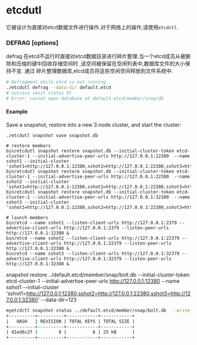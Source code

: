 etcdutl
========

它被设计为直接对etcd数据文件进行操作.对于网络上的操作,请使用`etcdctl`.
### DEFRAG [options]
defrag 在etcd不运行时直接对etcd数据目录进行碎片整理.当一个etcd成员从被删除和压缩的键中回收存储空间时 ,该空间被保留在空闲列表中,数据库文件的大小保持不变. 通过
碎片整理数据库,etcd成员将这些空闲空间释放到文件系统中.

``` bash
# Defragment while etcd is not running
./etcdutl defrag --data-dir default.etcd
# success (exit status 0)
# Error: cannot open database at default.etcd/member/snap/db
```

#### Example

Save a snapshot, restore into a new 3 node cluster, and start the cluster:

```
./etcdutl snapshot save snapshot.db

# restore members
bin/etcdutl snapshot restore snapshot.db --initial-cluster-token etcd-cluster-1 --initial-advertise-peer-urls http://127.0.0.1:12380  --name sshot1 --initial-cluster 'sshot1=http://127.0.0.1:12380,sshot2=http://127.0.0.1:22380,sshot3=http://127.0.0.1:32380'
bin/etcdutl snapshot restore snapshot.db --initial-cluster-token etcd-cluster-1 --initial-advertise-peer-urls http://127.0.0.1:22380  --name sshot2 --initial-cluster 'sshot1=http://127.0.0.1:12380,sshot2=http://127.0.0.1:22380,sshot3=http://127.0.0.1:32380'
bin/etcdutl snapshot restore snapshot.db --initial-cluster-token etcd-cluster-1 --initial-advertise-peer-urls http://127.0.0.1:32380  --name sshot3 --initial-cluster 'sshot1=http://127.0.0.1:12380,sshot2=http://127.0.0.1:22380,sshot3=http://127.0.0.1:32380'

# launch members
bin/etcd --name sshot1 --listen-client-urls http://127.0.0.1:2379 --advertise-client-urls http://127.0.0.1:2379 --listen-peer-urls http://127.0.0.1:12380 &
bin/etcd --name sshot2 --listen-client-urls http://127.0.0.1:22379 --advertise-client-urls http://127.0.0.1:22379 --listen-peer-urls http://127.0.0.1:22380 &
bin/etcd --name sshot3 --listen-client-urls http://127.0.0.1:32379 --advertise-client-urls http://127.0.0.1:32379 --listen-peer-urls http://127.0.0.1:32380 &
```


snapshot restore ../default.etcd/member/snap/bolt.db --initial-cluster-token etcd-cluster-1 --initial-advertise-peer-urls http://127.0.0.1:12380  --name sshot1 --initial-cluster 'sshot1=http://127.0.0.1:12380,sshot2=http://127.0.0.1:22380,sshot3=http://127.0.0.1:32380' --data-dir=123


```bash
myetcdctl snapshot status ../default.etcd/member/snap/bolt.db  --write-out=table
+----------+----------+------------+------------+
|   HASH   | REVISION | TOTAL KEYS | TOTAL SIZE |
+----------+----------+------------+------------+
| d1ed6c2f |        0 |          6 | 25 kB      |
+----------+----------+------------+------------+
```
